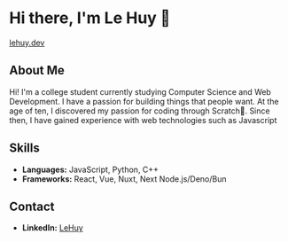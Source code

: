 # Hi there, I'm Le Huy 👋
[lehuy.dev](https://lehuy.dev/)

## About Me
Hi! I'm a college student currently studying Computer Science and Web Development. I have a passion for building things that people want.
At the age of ten, I discovered my passion for coding through Scratch💖. Since then, I have gained experience with web technologies such as Javascript

## Skills
- **Languages:** JavaScript, Python, C++
- **Frameworks:** React, Vue, Nuxt, Next Node.js/Deno/Bun

## Contact
- **LinkedIn:** [LeHuy](https://www.linkedin.com/in/lehuyh/)
